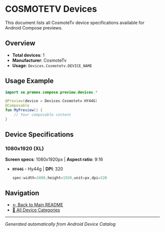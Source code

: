 # COSMOTETV Devices

This document lists all CosmoteTv device specifications available for Android Compose previews.

## Overview

- **Total devices**: 1
- **Manufacturer**: CosmoteTv
- **Usage**: `Devices.Cosmotetv.DEVICE_NAME`

## Usage Example

```kotlin
import se.premex.compose.preview.devices.*

@Preview(device = Devices.Cosmotetv.HY44G)
@Composable
fun MyPreview() {
    // Your composable content
}
```

## Device Specifications

### 1080x1920 (XL)

**Screen specs**: 1080x1920px | **Aspect ratio**: 9:16

- **`HY44G`** - Hy44g | **DPI**: 320
  ```kotlin
  spec:width=1080,height=1920,unit=px,dpi=320
  ```

## Navigation

- [← Back to Main README](../../README.md)
- [📱 All Device Categories](../README.md)

---
*Generated automatically from Android Device Catalog*
